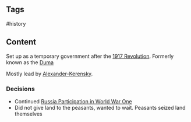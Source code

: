 ---
---

## Tags

#history

## Content

Set up as a temporary government after the [1917 Revolution](Russian-1917-March-Revolution). Formerly known as the [Duma](1905-Russian-Duma)

Mostly lead by [Alexander-Kerensky](Alexander-Kerensky).

### Decisions

- Continued [Russia Participation in World War One](Russian-Participation-In-World-War-One)
- Did not give land to the peasants, wanted to wait. Peasants seized land themselves

